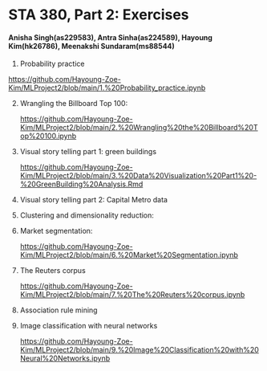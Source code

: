 # STA 380, Part 2: Exercises 
#### Anisha Singh(as229583), Antra Sinha(as224589), Hayoung Kim(hk26786), Meenakshi Sundaram(ms88544)


1. Probability practice

https://github.com/Hayoung-Zoe-Kim/MLProject2/blob/main/1.%20Probability_practice.ipynb
   
2. Wrangling the Billboard Top 100:

   https://github.com/Hayoung-Zoe-Kim/MLProject2/blob/main/2.%20Wrangling%20the%20Billboard%20Top%20100.ipynb

3. Visual story telling part 1: green buildings

   https://github.com/Hayoung-Zoe-Kim/MLProject2/blob/main/3.%20Data%20Visualization%20Part1%20-%20GreenBuilding%20Analysis.Rmd

5. Visual story telling part 2: Capital Metro data

6. Clustering and dimensionality reduction:

7. Market segmentation:

   https://github.com/Hayoung-Zoe-Kim/MLProject2/blob/main/6.%20Market%20Segmentation.ipynb

8. The Reuters corpus

   https://github.com/Hayoung-Zoe-Kim/MLProject2/blob/main/7.%20The%20Reuters%20corpus.ipynb

10. Association rule mining

11. Image classification with neural networks

    https://github.com/Hayoung-Zoe-Kim/MLProject2/blob/main/9.%20Image%20Classification%20with%20Neural%20Networks.ipynb
